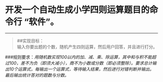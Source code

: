 #  开发一个自动生成小学四则运算题目的命令行 “软件”。 #



----------
> ##实现目标：<br/> 输入你要出题的个数，随机产生四则运算，然后用户回答，并且进行打分。<br/>
> 
###规则要求：*用随机数实现100以内的加、减、乘、除运算，其中和与积不能超过100，差不为负（即须大减小），商不为小数或分数（即必须整除）。要求总计输出10个运算式，每输出一个运算式，等待输入结果，然后进行对错判断并输出。最后输出统计答对的题数与分数。*